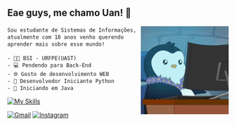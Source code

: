 
## Eae guys, me chamo Uan! 🫡
<img src = "banner.gif" width = "200px" align = "right">

    Sou estudante de Sistemas de Informações, atualmente com 18 anos venho querendo 
    aprender mais sobre esse mundo!

    - 👨‍💻 BSI - URFPE(UAST)
    - 💻 Pendendo para Back-End
    - 🌐 Gosto de desenvolvimento WEB
    - 🐍 Desenvolvedor Iniciante Python
    - 🍵 Iniciando em Java

[![My Skills](https://skillicons.dev/icons?i=py)](https://skillicons.dev)

[![Gmail](https://img.shields.io/badge/Gmail-333333?style=for-the-badge&logo=gmail&logoColor=red)](mailto:uanfranciscodev@gmail.com)
[![Instagram](https://img.shields.io/badge/-Instagram-%23E4405F?style=for-the-badge&logo=instagram&logoColor=white)](https://www.instagram.com/uaanes/)

